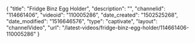 {
    "title": "Fridge Binz Egg Holder",
    "description": "",
    "channelid": "114661406",
    "videoid": "110005286",
    "date_created": "1502525268",
    "date_modified": "1516646576",
    "type": "captivate",
    "layout": "channelVideo",
    "url": "\/latest-videos\/fridge-binz-egg-holder\/114661406-110005286"
}